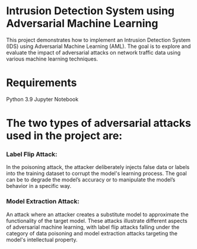 # Intrusion Detection System using Adversarial Machine Learning
This project demonstrates how to implement an Intrusion Detection System (IDS) using Adversarial Machine Learning (AML). The goal is to explore and evaluate the impact of adversarial attacks on network traffic data using various machine learning techniques.

# Requirements
Python 3.9
Jupyter Notebook

# The two types of adversarial attacks used in the project are:

### Label Flip Attack: 
In the poisoning attack, the attacker deliberately injects false data or labels into the training dataset to corrupt the model's learning process. The goal can be to degrade the model’s accuracy or to manipulate the model’s behavior in a specific way.
### Model Extraction Attack: 
An attack where an attacker creates a substitute model to approximate the functionality of the target model.
These attacks illustrate different aspects of adversarial machine learning, with label flip attacks falling under the category of data poisoning and model extraction attacks targeting the model's intellectual property.
